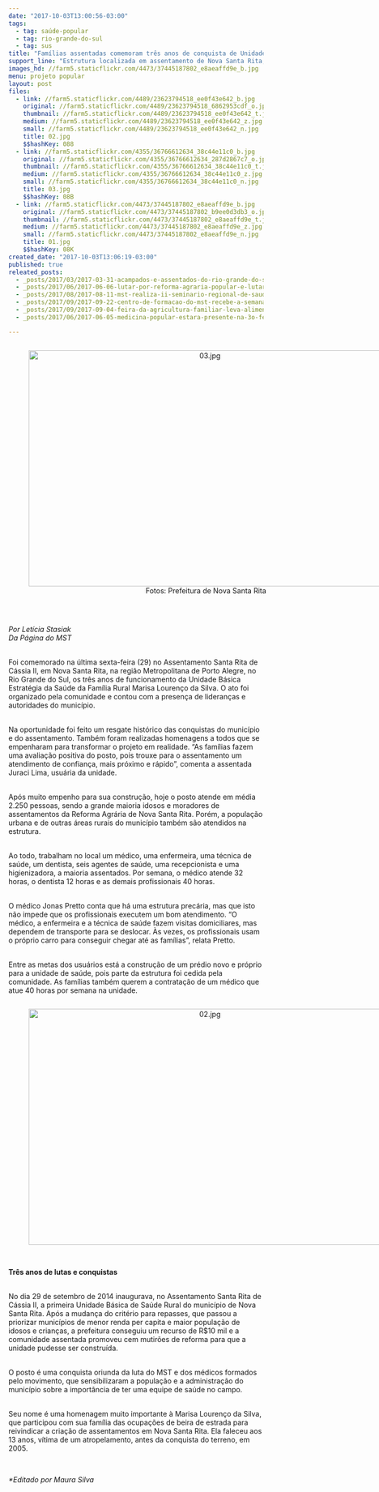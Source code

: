 ```yaml
---
date: "2017-10-03T13:00:56-03:00"
tags:
  - tag: saúde-popular
  - tag: rio-grande-do-sul
  - tag: sus
title: "Famílias assentadas comemoram três anos de conquista de Unidade Básica de Saúde\n"
support_line: "Estrutura localizada em assentamento de Nova Santa Rita, no RS, atende em média 2.250 pessoas"
images_hd: //farm5.staticflickr.com/4473/37445187802_e8aeaffd9e_b.jpg
menu: projeto popular
layout: post
files:
  - link: //farm5.staticflickr.com/4489/23623794518_ee0f43e642_b.jpg
    original: //farm5.staticflickr.com/4489/23623794518_6862953cdf_o.jpg
    thumbnail: //farm5.staticflickr.com/4489/23623794518_ee0f43e642_t.jpg
    medium: //farm5.staticflickr.com/4489/23623794518_ee0f43e642_z.jpg
    small: //farm5.staticflickr.com/4489/23623794518_ee0f43e642_n.jpg
    title: 02.jpg
    $$hashKey: 088
  - link: //farm5.staticflickr.com/4355/36766612634_38c44e11c0_b.jpg
    original: //farm5.staticflickr.com/4355/36766612634_287d2867c7_o.jpg
    thumbnail: //farm5.staticflickr.com/4355/36766612634_38c44e11c0_t.jpg
    medium: //farm5.staticflickr.com/4355/36766612634_38c44e11c0_z.jpg
    small: //farm5.staticflickr.com/4355/36766612634_38c44e11c0_n.jpg
    title: 03.jpg
    $$hashKey: 08B
  - link: //farm5.staticflickr.com/4473/37445187802_e8aeaffd9e_b.jpg
    original: //farm5.staticflickr.com/4473/37445187802_b9ee0d3db3_o.jpg
    thumbnail: //farm5.staticflickr.com/4473/37445187802_e8aeaffd9e_t.jpg
    medium: //farm5.staticflickr.com/4473/37445187802_e8aeaffd9e_z.jpg
    small: //farm5.staticflickr.com/4473/37445187802_e8aeaffd9e_n.jpg
    title: 01.jpg
    $$hashKey: 08K
created_date: "2017-10-03T13:06:19-03:00"
published: true
releated_posts:
  - _posts/2017/03/2017-03-31-acampados-e-assentados-do-rio-grande-do-sul-realizam-curso-de-saberes-populares-e-saude-coletiva.md
  - _posts/2017/06/2017-06-06-lutar-por-reforma-agraria-popular-e-lutar-por-saude.md
  - _posts/2017/08/2017-08-11-mst-realiza-ii-seminario-regional-de-saude-e-qualidade-de-vida-do-pontal-do-paranapanema-em-sao-paulo.md
  - _posts/2017/09/2017-09-22-centro-de-formacao-do-mst-recebe-a-semana-de-vivencia-interdisciplinar-do-sus.md
  - _posts/2017/09/2017-09-04-feira-da-agricultura-familiar-leva-alimentos-de-qualidade-a-expointer.md
  - _posts/2017/06/2017-06-05-medicina-popular-estara-presente-na-3o-feira-da-reforma-agraria-em-salvador.md

---
```

<div style="text-align:center">
<figure class="image" style="display:inline-block"><img alt="03.jpg" height="466" src="//farm5.staticflickr.com/4355/36766612634_38c44e11c0_b.jpg" width="700" />
<figcaption>Fotos: Prefeitura de Nova Santa Rita</figcaption>
</figure>
</div>

<p>&nbsp;</p>

<p><em>Por Let&iacute;cia Stasiak<br />
Da P&aacute;gina do MST</em></p>

<p><br />
Foi comemorado na &uacute;ltima sexta-feira (29) no Assentamento Santa Rita de C&aacute;ssia II, em Nova Santa Rita, na regi&atilde;o Metropolitana de Porto Alegre, no Rio Grande do Sul, os tr&ecirc;s anos de funcionamento da Unidade B&aacute;sica Estrat&eacute;gia da Sa&uacute;de da Fam&iacute;lia Rural Marisa Louren&ccedil;o da Silva. O ato foi organizado pela comunidade e contou com a presen&ccedil;a de lideran&ccedil;as e autoridades do munic&iacute;pio.</p>

<p><br />
Na oportunidade foi feito um resgate hist&oacute;rico das conquistas do munic&iacute;pio e do assentamento. Tamb&eacute;m foram realizadas homenagens a todos que se empenharam para transformar o projeto em realidade. &ldquo;As fam&iacute;lias fazem uma avalia&ccedil;&atilde;o positiva do posto, pois trouxe para o assentamento um atendimento de confian&ccedil;a, mais pr&oacute;ximo e r&aacute;pido&rdquo;, comenta a assentada Juraci Lima, usu&aacute;ria da unidade.</p>

<p><br />
Ap&oacute;s muito empenho para sua constru&ccedil;&atilde;o, hoje o posto atende em m&eacute;dia 2.250 pessoas, sendo a grande maioria idosos e moradores de assentamentos da Reforma Agr&aacute;ria de Nova Santa Rita. Por&eacute;m, a popula&ccedil;&atilde;o urbana e de outras &aacute;reas rurais do munic&iacute;pio tamb&eacute;m s&atilde;o atendidos na estrutura.</p>

<p><br />
Ao todo, trabalham no local um m&eacute;dico, uma enfermeira, uma t&eacute;cnica de sa&uacute;de, um dentista, seis agentes de sa&uacute;de, uma recepcionista e uma higienizadora, a maioria assentados. Por semana, o m&eacute;dico atende 32 horas, o dentista 12 horas e as demais profissionais 40 horas.</p>

<p><br />
O m&eacute;dico Jonas Pretto conta que h&aacute; uma estrutura prec&aacute;ria, mas que isto n&atilde;o impede que os profissionais executem um bom atendimento. &ldquo;O m&eacute;dico, a enfermeira e a t&eacute;cnica de sa&uacute;de fazem visitas domiciliares, mas dependem de transporte para se deslocar. &Agrave;s vezes, os profissionais usam o pr&oacute;prio carro para conseguir chegar at&eacute; as fam&iacute;lias&rdquo;, relata Pretto.</p>

<p><br />
Entre as metas dos usu&aacute;rios est&aacute; a constru&ccedil;&atilde;o de um pr&eacute;dio novo e pr&oacute;prio para a unidade de sa&uacute;de, pois parte da estrutura foi cedida pela comunidade. As fam&iacute;lias tamb&eacute;m querem a contrata&ccedil;&atilde;o de um m&eacute;dico que atue 40 horas por semana na unidade.</p>

<div style="text-align:center">
<figure class="image" style="display:inline-block"><img alt="02.jpg" height="466" src="//farm5.staticflickr.com/4489/23623794518_ee0f43e642_b.jpg" width="700" />
<figcaption></figcaption>
</figure>
</div>

<p><br />
<strong>Tr&ecirc;s anos de lutas e conquistas</strong></p>

<p><br />
No dia 29 de setembro de 2014 inaugurava, no Assentamento Santa Rita de C&aacute;ssia II, a primeira Unidade B&aacute;sica de Sa&uacute;de Rural do munic&iacute;pio de Nova Santa Rita. Ap&oacute;s a mudan&ccedil;a do crit&eacute;rio para repasses, que passou a priorizar munic&iacute;pios de menor renda per capita e maior popula&ccedil;&atilde;o de idosos e crian&ccedil;as, a prefeitura conseguiu um recurso de R$10 mil e a comunidade assentada promoveu cem mutir&otilde;es de reforma para que a unidade pudesse ser constru&iacute;da.</p>

<p><br />
O posto &eacute; uma conquista oriunda da luta do MST e dos m&eacute;dicos formados pelo movimento, que sensibilizaram a popula&ccedil;&atilde;o e a administra&ccedil;&atilde;o do munic&iacute;pio sobre a import&acirc;ncia de ter uma equipe de sa&uacute;de no campo.</p>

<p><br />
Seu nome &eacute; uma homenagem muito importante &agrave; Marisa Louren&ccedil;o da Silva, que participou com sua fam&iacute;lia das ocupa&ccedil;&otilde;es de beira de estrada para reivindicar a cria&ccedil;&atilde;o de assentamentos em Nova Santa Rita. Ela faleceu aos 13 anos, v&iacute;tima de um atropelamento, antes da conquista do terreno, em 2005.</p>

<p>&nbsp;</p>

<p><em>*Editado por Maura Silva&nbsp;</em></p>

<p>&nbsp;</p>

